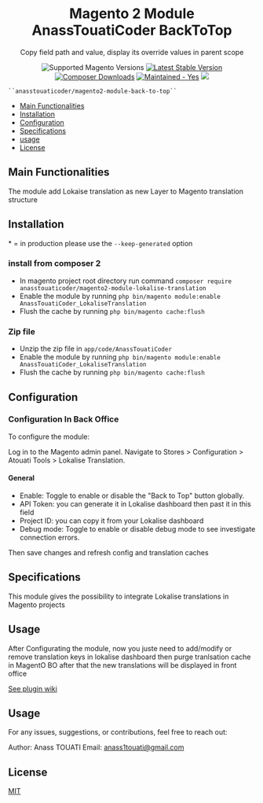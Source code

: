 <h1 style="text-align: center;">Magento 2 Module AnassTouatiCoder BackToTop</h1>
<div style="text-align: center;">
  <p>Copy field path and value, display its override values in parent scope</p>
  <img src="https://img.shields.io/badge/magento-2.4-brightgreen.svg?logo=magento&longCache=true&style=flat-square" alt="Supported Magento Versions" />
  <a href="https://packagist.org/packages/anasstouaticoder/magento2-module-lokalise-translation" target="_blank"><img src="https://img.shields.io/packagist/v/anasstouaticoder/magento2-module-lokalise-translation.svg?style=flat-square" alt="Latest Stable Version" /></a>
  <a href="https://packagist.org/packages/anasstouaticoder/magento2-module-lokalise-translation" target="_blank"><img src="https://poser.pugx.org/anasstouaticoder/magento2-module-lokalise-translation/downloads" alt="Composer Downloads" /></a>
  <a href="https://GitHub.com/Naereen/StrapDown.js/graphs/commit-activity" target="_blank"><img src="https://img.shields.io/badge/maintained%3F-yes-brightgreen.svg?style=flat-square" alt="Maintained - Yes" /></a>
  <a href="https://opensource.org/licenses/MIT" target="_blank"><img src="https://img.shields.io/badge/license-MIT-blue.svg" /></a>
</div>

    ``anasstouaticoder/magento2-module-back-to-top``

 - [Main Functionalities](#markdown-header-main-functionalities)
 - [Installation](#markdown-header-installation)
 - [Configuration](#markdown-header-configuration)
 - [Specifications](#markdown-header-specifications)
 - [usage](#markdown-header-usage)
 - [License](#markdown-header-license)


## Main Functionalities
The module add Lokaise translation as new Layer to Magento translation structure 
## Installation
\* = in production please use the `--keep-generated` option

### install from composer 2

 - In magento project root directory run command `composer require anasstouaticoder/magento2-module-lokalise-translation`
 - Enable the module by running `php bin/magento module:enable AnassTouatiCoder_LokaliseTranslation`
 - Flush the cache by running `php bin/magento cache:flush`


### Zip file

 - Unzip the zip file in `app/code/AnassTouatiCoder`
 - Enable the module by running `php bin/magento module:enable AnassTouatiCoder_LokaliseTranslation`
 - Flush the cache by running `php bin/magento cache:flush`

## Configuration

### Configuration In Back Office

To configure the module:

Log in to the Magento admin panel.
Navigate to Stores > Configuration > Atouati Tools > Lokalise Translation.
#### General
- Enable: Toggle to enable or disable the "Back to Top" button globally.
- API Token: you can generate it in Lokalise dashboard then past it in this field
- Project ID: you can copy it from your Lokalise dashboard
- Debug mode: Toggle to enable or disable debug mode to see investigate connection errors.

Then save changes and refresh config and translation caches
## Specifications

This module gives the possibility to integrate Lokalise translations in Magento projects 
## Usage
After Configurating the module, now you juste need to add/modify or remove translation keys in 
lokalise dashboard then purge tranlsation cache in 
MagentO BO
after that the new translations will be displayed in front office

[See plugin wiki](https://github.com/anasstouaticoder/magento2-module-lokalise-translation/wiki/demo)

## Usage
For any issues, suggestions, or contributions, feel free to reach out:

Author: Anass TOUATI
Email: anass1touati@gmail.com

## License

[MIT](https://opensource.org/licenses/MIT)
